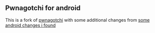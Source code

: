 ## Pwnagotchi for android
This is a fork of [pwnagotchi](https://github.com/evilsocket/pwnagotchi) with some additional changes from [some android changes i found](https://github.com/tmillz/pwnagotchi/tree/android)